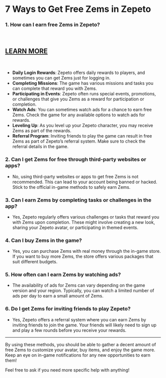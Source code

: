 # <h1>7 Ways to Get Free Zems in Zepeto</h1>
<div class="flex max-w-full flex-col flex-grow">
<div class="min-h-8 text-message flex w-full flex-col items-end gap-2 whitespace-normal break-words text-start [.text-message+&amp;]:mt-5" dir="auto" data-message-author-role="assistant" data-message-id="521366c9-ebde-4bd4-8135-5fbad67f7d04" data-message-model-slug="gpt-4o-mini">
<div class="flex w-full flex-col gap-1 empty:hidden first:pt-[3px]">
<div class="markdown prose w-full break-words dark:prose-invert light">
<h3>1. <strong>How can I earn free Zems in Zepeto?</strong></h3>
<p>&nbsp;</p>
<h2><a href="https://allresources.xyz/zepetoall.html/"><strong>LEARN MORE</strong></a></h2>
<p>&nbsp;</p>
<ul>
<li><strong>Daily Login Rewards</strong>: Zepeto offers daily rewards to players, and sometimes you can get Zems just for logging in.</li>
<li><strong>Completing Missions</strong>: The game has various missions and tasks you can complete that reward you with Zems.</li>
<li><strong>Participating in Events</strong>: Zepeto often runs special events, promotions, or challenges that give you Zems as a reward for participation or completion.</li>
<li><strong>Watch Ads</strong>: You can sometimes watch ads for a chance to earn free Zems. Check the game for any available options to watch ads for rewards.</li>
<li><strong>Leveling Up</strong>: As you level up your Zepeto character, you may receive Zems as part of the rewards.</li>
<li><strong>Referral Program</strong>: Inviting friends to play the game can result in free Zems as part of Zepeto&rsquo;s referral system. Make sure to check the referral details in the game.</li>
</ul>
<h3>2. <strong>Can I get Zems for free through third-party websites or apps?</strong></h3>
<ul>
<li>No, using third-party websites or apps to get free Zems is not recommended. This can lead to your account being banned or hacked. Stick to the official in-game methods to safely earn Zems.</li>
</ul>
<h3>3. <strong>Can I earn Zems by completing tasks or challenges in the app?</strong></h3>
<ul>
<li>Yes, Zepeto regularly offers various challenges or tasks that reward you with Zems upon completion. These might involve creating a new look, sharing your Zepeto avatar, or participating in themed events.</li>
</ul>
<h3>4. <strong>Can I buy Zems in the game?</strong></h3>
<ul>
<li>Yes, you can purchase Zems with real money through the in-game store. If you want to buy more Zems, the store offers various packages that suit different budgets.</li>
</ul>
<h3>5. <strong>How often can I earn Zems by watching ads?</strong></h3>
<ul>
<li>The availability of ads for Zems can vary depending on the game version and your region. Typically, you can watch a limited number of ads per day to earn a small amount of Zems.</li>
</ul>
<h3>6. <strong>Do I get Zems for inviting friends to play Zepeto?</strong></h3>
<ul>
<li>Yes, Zepeto offers a referral system where you can earn Zems by inviting friends to join the game. Your friends will likely need to sign up and play a few rounds before you receive your rewards.</li>
</ul>
<hr />
<p>By using these methods, you should be able to gather a decent amount of free Zems to customize your avatar, buy items, and enjoy the game more. Keep an eye on in-game notifications for any new opportunities to earn them!</p>
<p>Feel free to ask if you need more specific help with anything!</p>
</div>
</div>
</div>
</div>
<div class="mb-2 flex gap-3 empty:hidden -ml-2">
<div class="items-center justify-start rounded-xl p-1 z-10 -mt-1 bg-token-main-surface-primary screen-arch:mt-1 md:absolute md:sr-only">
<div class="flex items-center">&nbsp;</div>
</div>
</div>
